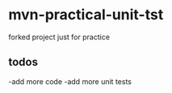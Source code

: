 mvn-practical-unit-tst
======================

forked project just for practice

## todos

-add more code
-add more unit tests


